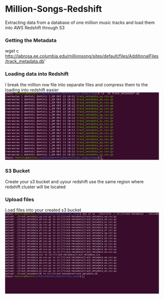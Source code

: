 # Million-Songs-Redshift
 Extracting data from a database of one million music tracks and load them into AWS Redshift  through S3 

### Getting the Metadata
wget c http://labrosa.ee.columbia.edu/millionsong/sites/default/files/AdditionalFiles/track_metadata.db'

### Loading data into Redshift

I break the  million row file into separate files and compress them to the loading into redshift easier ![](https://github.com/d-owusu/Million-Songs-Redshift/blob/main/pictures/ksnip_20221013-102407.png)


### S3 Bucket
Create your s3 bucket and uyour redshift use the same region where redshift cluster will be located

### Upload files
Load files into your created s3 bucket
![](https://github.com/d-owusu/Million-Songs-Redshift/blob/main/pictures/ksnip_20221012-104051.png)
